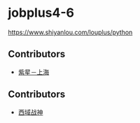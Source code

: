 # jobplus4-6
https://www.shiyanlou.com/louplus/python
## Contributors
* [紫星－上海](https://github.com/zycui-001/jobplus4-6)
## Contributors
* [西域战神](https://github.com/LarryKameZhao/jobplus4-6)

